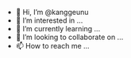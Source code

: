 - 👋 Hi, I’m @kanggeunu
- 👀 I’m interested in ...
- 🌱 I’m currently learning ...
- 💞️ I’m looking to collaborate on ...
- 📫 How to reach me ...

<!---
kanggeunu/kanggeunu is a ✨ special ✨ repository because its `README.md` (this file) appears on your GitHub profile.
You can click the Preview link to take a look at your changes.
--->
